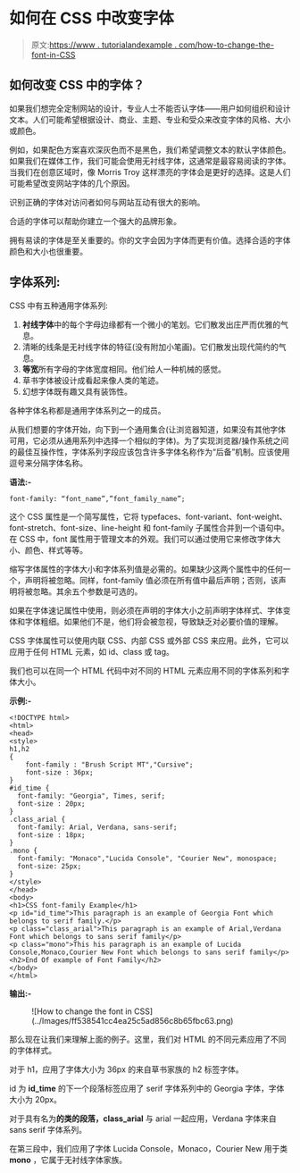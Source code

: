 # 如何在 CSS 中改变字体

> 原文:[https://www . tutorialandexample . com/how-to-change-the-font-in-CSS](https://www.tutorialandexample.com/how-to-change-the-font-in-css)

## 如何改变 CSS 中的字体？

如果我们想完全定制网站的设计，专业人士不能否认字体——用户如何组织和设计文本。人们可能希望根据设计、商业、主题、专业和受众来改变字体的风格、大小或颜色。

例如，如果配色方案喜欢深灰色而不是黑色，我们希望调整文本的默认字体颜色。如果我们在媒体工作，我们可能会使用无衬线字体，这通常是最容易阅读的字体。当我们在创意区域时，像 Morris Troy 这样漂亮的字体会是更好的选择。这是人们可能希望改变网站字体的几个原因。

识别正确的字体对访问者如何与网站互动有很大的影响。

合适的字体可以帮助你建立一个强大的品牌形象。

拥有易读的字体是至关重要的。你的文字会因为字体而更有价值。选择合适的字体颜色和大小也很重要。

## 字体系列:

CSS 中有五种通用字体系列:

1.  **衬线字体**中的每个字母边缘都有一个微小的笔划。它们散发出庄严而优雅的气息。
2.  清晰的线条是无衬线字体的特征(没有附加小笔画)。它们散发出现代简约的气息。
3.  **等宽**所有字母的字体宽度相同。他们给人一种机械的感觉。
4.  草书字体被设计成看起来像人类的笔迹。
5.  幻想字体既有趣又具有装饰性。

各种字体名称都是通用字体系列之一的成员。

从我们想要的字体开始，向下到一个通用集合(让浏览器知道，如果没有其他字体可用，它必须从通用系列中选择一个相似的字体)。为了实现浏览器/操作系统之间的最佳互操作性，字体系列字段应该包含许多字体名称作为“后备”机制。应该使用逗号来分隔字体名称。

**语法:-**

```
font-family: “font_name”,”font_family_name”;
```

这个 CSS 属性是一个简写属性，它将 typefaces、font-variant、font-weight、font-stretch、font-size、line-height 和 font-family 子属性合并到一个语句中。在 CSS 中，font 属性用于管理文本的外观。我们可以通过使用它来修改字体大小、颜色、样式等等。

缩写字体属性的字体大小和字体系列值是必需的。如果缺少这两个属性中的任何一个，声明将被忽略。同样，font-family 值必须在所有值中最后声明；否则，该声明将被忽略。其余五个参数是可选的。

如果在字体速记属性中使用，则必须在声明的字体大小之前声明字体样式、字体变体和字体粗细。如果他们不是，他们将会被忽视，导致缺乏对必要价值的理解。

CSS 字体属性可以使用内联 CSS、内部 CSS 或外部 CSS 来应用。此外，它可以应用于任何 HTML 元素，如 id、class 或 tag。

我们也可以在同一个 HTML 代码中对不同的 HTML 元素应用不同的字体系列和字体大小。

**示例:-**

```
<!DOCTYPE html>
<html>
<head>
<style>
h1,h2
{
	font-family : "Brush Script MT","Cursive";
    font-size : 36px;
}
#id_time {
  font-family: "Georgia", Times, serif;
  font-size : 20px;
}
.class_arial {
  font-family: Arial, Verdana, sans-serif;
  font-size : 18px;
}
.mono {
  font-family: "Monaco","Lucida Console", "Courier New", monospace;
  font-size: 25px;
}
</style>
</head>
<body>
<h1>CSS font-family Example</h1>
<p id="id_time">This paragraph is an example of Georgia Font which belongs to serif family.</p>
<p class="class_arial">This paragraph is an example of Arial,Verdana Font which belongs to sans serif family</p>
<p class="mono">This his paragraph is an example of Lucida Console,Monaco,Courier New Font which belongs to sans serif family</p>
<h2>End Of example of Font Family</h2>
</body>
</html> 
```

**输出:-**

<figure class="wp-block-image">![How to change the font in CSS](../Images/ff538541cc4ea25c5ad856c8b65fbc63.png)</figure>

那么现在让我们来理解上面的例子。这里，我们对 HTML 的不同元素应用了不同的字体样式。

对于 h1，应用了字体大小为 36px 的来自草书家族的 h2 标签字体。

id 为 **id_time** 的下一个段落标签应用了 serif 字体系列中的 Georgia 字体，字体大小为 20px。

对于具有名为**的类的段落，class_arial** 与 arial 一起应用，Verdana 字体来自 sans serif 字体系列。

在第三段中，我们应用了字体 Lucida Console，Monaco，Courier New 用于类 **mono** ，它属于无衬线字体家族。